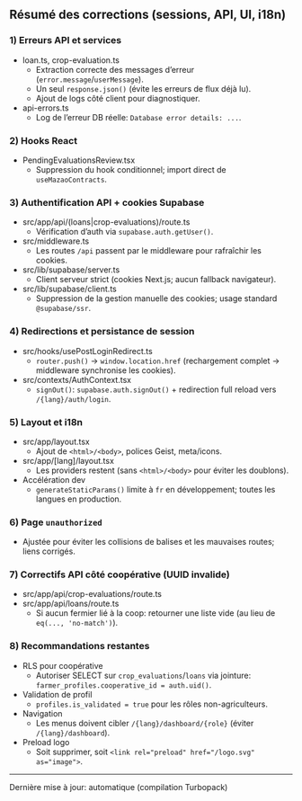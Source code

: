 ## Résumé des corrections (sessions, API, UI, i18n)

### 1) Erreurs API et services
- loan.ts, crop-evaluation.ts
  - Extraction correcte des messages d’erreur (`error.message`/`userMessage`).
  - Un seul `response.json()` (évite les erreurs de flux déjà lu).
  - Ajout de logs côté client pour diagnostiquer.
- api-errors.ts
  - Log de l’erreur DB réelle: `Database error details: ...`.

### 2) Hooks React
- PendingEvaluationsReview.tsx
  - Suppression du hook conditionnel; import direct de `useMazaoContracts`.

### 3) Authentification API + cookies Supabase
- src/app/api/(loans|crop-evaluations)/route.ts
  - Vérification d’auth via `supabase.auth.getUser()`.
- src/middleware.ts
  - Les routes `/api` passent par le middleware pour rafraîchir les cookies.
- src/lib/supabase/server.ts
  - Client serveur strict (cookies Next.js; aucun fallback navigateur).
- src/lib/supabase/client.ts
  - Suppression de la gestion manuelle des cookies; usage standard `@supabase/ssr`.

### 4) Redirections et persistance de session
- src/hooks/usePostLoginRedirect.ts
  - `router.push()` → `window.location.href` (rechargement complet → middleware synchronise les cookies).
- src/contexts/AuthContext.tsx
  - `signOut()`: `supabase.auth.signOut()` + redirection full reload vers `/{lang}/auth/login`.

### 5) Layout et i18n
- src/app/layout.tsx
  - Ajout de `<html>/<body>`, polices Geist, meta/icons.
- src/app/[lang]/layout.tsx
  - Les providers restent (sans `<html>/<body>` pour éviter les doublons).
- Accélération dev
  - `generateStaticParams()` limite à `fr` en développement; toutes les langues en production.

### 6) Page `unauthorized`
- Ajustée pour éviter les collisions de balises et les mauvaises routes; liens corrigés.

### 7) Correctifs API côté coopérative (UUID invalide)
- src/app/api/crop-evaluations/route.ts
- src/app/api/loans/route.ts
  - Si aucun fermier lié à la coop: retourner une liste vide (au lieu de `eq(..., 'no-match')`).

### 8) Recommandations restantes
- RLS pour coopérative
  - Autoriser SELECT sur `crop_evaluations`/`loans` via jointure: `farmer_profiles.cooperative_id = auth.uid()`.
- Validation de profil
  - `profiles.is_validated = true` pour les rôles non-agriculteurs.
- Navigation
  - Les menus doivent cibler `/{lang}/dashboard/{role}` (éviter `/{lang}/dashboard`).
- Preload logo
  - Soit supprimer, soit `<link rel="preload" href="/logo.svg" as="image">`.

---

Dernière mise à jour: automatique (compilation Turbopack)


